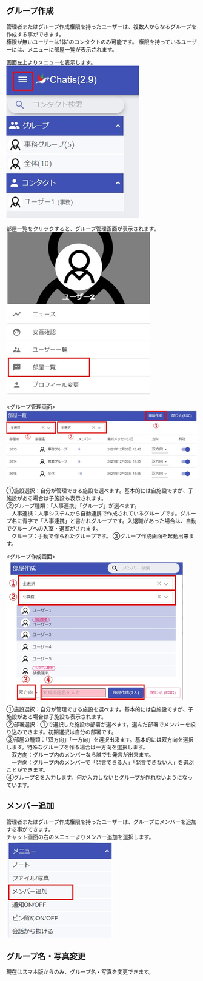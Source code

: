 ## グループ作成

管理者またはグループ作成権限を持ったユーザーは、複数人からなるグループを作成する事ができます。  
権限が無いユーザーは1体1のコンタクトのみ可能です。
権限を持っているユーザーには、メニューに部屋一覧が表示されます。  

画面左上よりメニューを表示します。  
![Screenshot](img/グループ作成1.jpg)  

部屋一覧をクリックすると、グループ管理画面が表示されます。
![Screenshot](img/グループ作成2.jpg)  

<グループ管理画面>  
![Screenshot](img/グループ作成3.jpg)  

①施設選択：自分が管理できる施設を選べます。基本的には自施設ですが、子施設がある場合は子施設も表示されます。  
②グループ種類：「人事連携」「グループ」が選べます。  
　人事連携：人事システムから自動連携で作成されているグループです。グループ名に青字で「人事連携」と書かれグループです。入退職があった場合は、自動でグループへの入室・退室がされます。  
　グループ：手動で作られたグループです。
③グループ作成画面を起動出来ます。  

<グループ作成画面>  
![Screenshot](img/グループ作成4.jpg)   
①施設選択：自分が管理できる施設を選べます。基本的には自施設ですが、子施設がある場合は子施設も表示されます。  
②部署選択：①で選択した施設の部署が選べます。選んだ部署でメンバーを絞り込みできます。初期選択は自分の部署です。  
③部屋の種類：「双方向」「一方向」を選択出来ます。基本的には双方向を選択します。特殊なグループを作る場合は一方向を選択します。  
　双方向：グループ内のメンバーなら誰でも発言が出来ます。  
　一方向：グループ内のメンバーで「発言できる人」「発言できない人」を選ぶことができます。  
④グループ名を入力します。何か入力しないとグループが作れないようになっています。  


## メンバー追加

管理者またはグループ作成権限を持ったユーザーは、グループにメンバーを追加する事ができます。  
チャット画面の右のメニューよりメンバー追加を選択します。  
![Screenshot](img/メンバー追加.jpg)  

## グループ名・写真変更 

現在はスマホ版からのみ、グループ名・写真を変更できます。
